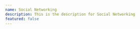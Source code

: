 ```yaml
---
name: Social Networking
description: This is the description for Social Networking
featured: false
---
```

